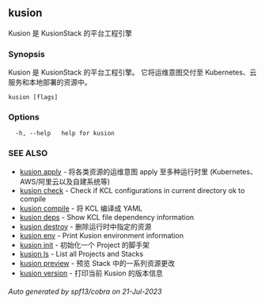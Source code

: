 ## kusion

Kusion 是 KusionStack 的平台工程引擎

### Synopsis

Kusion 是 KusionStack 的平台工程引擎。 它将运维意图交付至 Kubernetes、云服务和本地部署的资源中。

```
kusion [flags]
```

### Options

```
  -h, --help   help for kusion
```

### SEE ALSO

* [kusion apply](kusion_apply.md)	 - 将各类资源的运维意图 apply 至多种运行时里 (Kubernetes、AWS/阿里云以及自建系统等)
* [kusion check](kusion_check.md)	 - Check if KCL configurations in current directory ok to compile
* [kusion compile](kusion_compile.md)	 - 将 KCL 编译成 YAML
* [kusion deps](kusion_deps.md)	 - Show KCL file dependency information
* [kusion destroy](kusion_destroy.md)	 - 删除运行时中指定的资源
* [kusion env](kusion_env.md)	 - Print Kusion environment information
* [kusion init](kusion_init.md)	 - 初始化一个 Project 的脚手架
* [kusion ls](kusion_ls.md)	 - List all Projects and Stacks
* [kusion preview](kusion_preview.md)	 - 预览 Stack 中的一系列资源更改
* [kusion version](kusion_version.md)	 - 打印当前 Kusion 的版本信息

###### Auto generated by spf13/cobra on 21-Jul-2023
